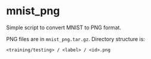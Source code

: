# mnist_png

Simple script to convert MNIST to PNG format.

PNG files are in `mnist_png.tar.gz`. Directory structure is:

    <training/testing> / <label> / <id>.png
